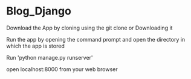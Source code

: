 # Blog_Django

Download the App by cloning using the git clone <url> 
or 
Downloading it

Run the app by opening the command prompt and open the directory in which the app is stored

Run 'python manage.py runserver'

open localhost:8000 from your web browser
